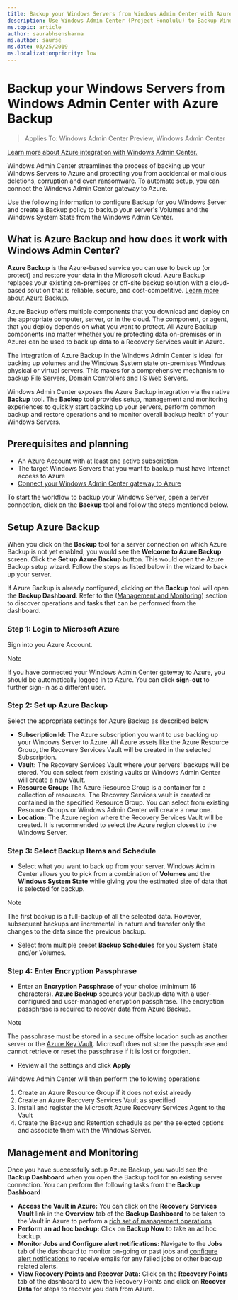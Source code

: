 ```yaml
---
title: Backup your Windows Servers from Windows Admin Center with Azure Backup
description: Use Windows Admin Center (Project Honolulu) to Backup Windows Servers with Azure Backup
ms.topic: article
author: saurabhsensharma
ms.author: saurse
ms.date: 03/25/2019
ms.localizationpriority: low
---
```


# Backup your Windows Servers from Windows Admin Center with Azure Backup

>Applies To: Windows Admin Center Preview, Windows Admin Center

[Learn more about Azure integration with Windows Admin Center.](./index.md)

Windows Admin Center streamlines the process of backing up your Windows Servers to Azure and protecting you from accidental or malicious deletions, corruption and even ransomware. To automate setup, you can connect the Windows Admin Center gateway to Azure.

Use the following information to configure Backup for you Windows Server and create a Backup policy to backup your server's Volumes and the Windows System State from the Windows Admin Center.

## What is Azure Backup and how does it work with Windows Admin Center?

**Azure Backup** is the Azure-based service you can use to back up (or protect) and restore your data in the Microsoft cloud. Azure Backup replaces your existing on-premises or off-site backup solution with a cloud-based solution that is reliable, secure, and cost-competitive.
[Learn more about Azure Backup](/azure/backup/backup-overview).

Azure Backup offers multiple components that you download and deploy on the appropriate computer, server, or in the cloud. The component, or agent, that you deploy depends on what you want to protect. All Azure Backup components (no matter whether you're protecting data on-premises or in Azure) can be used to back up data to a Recovery Services vault in Azure.

The integration of Azure Backup in the Windows Admin Center is ideal for backing up volumes and the Windows System state on-premises Windows physical or virtual servers. This makes for a comprehensive mechanism to backup File Servers, Domain Controllers and IIS Web Servers.

Windows Admin Center exposes the Azure Backup integration via the native **Backup** tool. The **Backup** tool provides setup, management and monitoring experiences to quickly start backing up your servers, perform common backup and restore operations and to monitor overall backup health of your Windows Servers.

## Prerequisites and planning

- An Azure Account with at least one active subscription
- The target Windows Servers that you want to backup must have Internet access to Azure
- [Connect your Windows Admin Center gateway to Azure](azure-integration.md)

To start the workflow to backup your Windows Server, open a server connection, click on the **Backup** tool and follow the steps mentioned below.

## Setup Azure Backup
When you click on the **Backup** tool for a server connection on which Azure Backup is not yet enabled, you would see the **Welcome to Azure Backup** screen. Click the **Set up Azure Backup** button. This would open the Azure Backup setup wizard. Follow the steps as listed below in the wizard to back up your server.

If Azure Backup is already configured, clicking on the **Backup** tool will open the **Backup Dashboard**. Refer to the ([Management and Monitoring](#management-and-monitoring)) section to discover operations and tasks that can be performed from the dashboard.

### Step 1: Login to Microsoft Azure
Sign into you Azure Account.

> [!NOTE]
> If you have connected your Windows Admin Center gateway to Azure, you should be automatically logged in to Azure. You can click **sign-out** to further sign-in as a different user.

### Step 2: Set up Azure Backup
Select the appropriate settings for Azure Backup as described below

 - **Subscription Id:** The Azure subscription you want to use backing up your Windows Server to Azure. All Azure assets like the Azure Resource Group, the Recovery Services Vault will be created in the selected Subscription.
 - **Vault:** The Recovery Services Vault where your servers' backups will be stored. You can select from existing vaults or Windows Admin Center will create a new Vault.
 - **Resource Group:** The Azure Resource Group is a container for a collection of resources. The Recovery Services vault is created or contained in the specified Resource Group. You can select from existing Resource Groups or Windows Admin Center will create a new one.
 - **Location:** The Azure region where the Recovery Services Vault will be created. It is recommended to select the Azure region closest to the Windows Server.

### Step 3: Select Backup Items and Schedule

- Select what you want to back up from your server. Windows Admin Center allows you to pick from a combination of **Volumes** and the **Windows System State** while  giving you the estimated size of data that is selected for backup.

> [!NOTE]
> The first backup is a full-backup of all the selected data. However, subsequent backups are incremental in nature and transfer only the changes to the data since the previous backup.

- Select from multiple preset **Backup Schedules** for you System State and/or Volumes.

### Step 4: Enter Encryption Passphrase

- Enter an **Encryption Passphrase** of your choice (minimum 16 characters).  **Azure Backup** secures your backup data with a user-configured and user-managed encryption passphrase. The encryption passphrase is required to recover data from Azure Backup.

> [!NOTE]
> The passphrase must be stored in a secure offsite location such as another server or the [Azure Key Vault](/azure/key-vault/quick-create-portal). Microsoft does not store the passphrase and cannot retrieve or reset the passphrase if it is lost or forgotten.

- Review all the settings and click **Apply**

Windows Admin Center will then perform the following operations

1. Create an Azure Resource Group if it does not exist already
2. Create an Azure Recovery Services Vault as specified
3. Install and register the Microsoft Azure Recovery Services Agent to the Vault
4. Create the Backup and Retention schedule as per the selected options and associate them with the Windows Server.

## Management and Monitoring

Once you have successfully setup Azure Backup, you would see the **Backup Dashboard** when you open the Backup tool for an existing server connection. You can perform the following tasks from the **Backup Dashboard**

- **Access the Vault in Azure:** You can click on the **Recovery Services Vault** link in the **Overview** tab of the **Backup Dashboard** to be taken to the Vault in Azure to perform a [rich set of management operations](/azure/backup/backup-azure-manage-windows-server)
- **Perform an ad hoc backup:** Click on **Backup Now** to take an ad hoc backup.
- **Monitor Jobs and Configure alert notifications:** Navigate to the **Jobs** tab of the dashboard to monitor on-going or past jobs and [configure alert notifications](/azure/backup/backup-azure-manage-windows-server#configuring-notifications-for-alerts) to receive emails for any failed jobs or other backup related alerts.
- **View Recovery Points and Recover Data:** Click on the **Recovery Points** tab of the dashboard to view the Recovery Points and click on **Recover Data** for steps to recover you data from Azure.